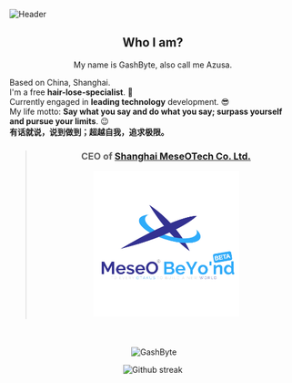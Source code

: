 ![Header](https://capsule-render.vercel.app/api?type=Waving&color=timeGradient&height=200&animation=fadeIn&section=header&text=M2tua1&fontSize=65)

<div align="center">

<h2 align="center">
Who I am?
</h2>

My name is GashByte, also call me Azusa.

<p align="left">
Based on China, Shanghai.
<br/>
I'm a free <strong>hair-lose-specialist</strong>. 🤣
<br/>
Currently engaged in <strong>leading technology</strong> development. 😎
<br/>
My life motto: <strong>Say what you say and do what you say; surpass yourself and pursue your limits</strong>. 😉
<br/>
<strong>有话就说，说到做到；超越自我，追求极限。</strong>
</p>

<h3>

>CEO of [Shanghai MeseOTech Co. Ltd.](https://www.meseotech.org)
>
> <img src="./public/MeseOC.png" height="256px;"/>
>

</h3>

<br/>

<div align="center">
<p>&nbsp;<img align="center" src="https://github-readme-stats.vercel.app/api?username=GashByte&show_icons=true&locale=en&theme=github_dark&hide_border=true" alt="GashByte" /></p>
</div>

<div align="center">
<p>
<img src="https://github-readme-streak-stats.herokuapp.com?user=GashByte&theme=github-dark-blue&hide_border=true" alt="Github streak" />
</p>
</div>
